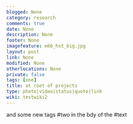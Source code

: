 ```yaml
---
blogged: None
category: research
comments: true
date: None
description: None
footer: None
imagefeature: m66_hst_big.jpg
layout: post
link: None
modified: None
otherlocations: None
private: false
tags: [one]
title: at root of projects
type: photo|video|status|quote|link
wiki: testwiki2
---
```

<!--summary-->


and some new tags #two in the bdy of the #text